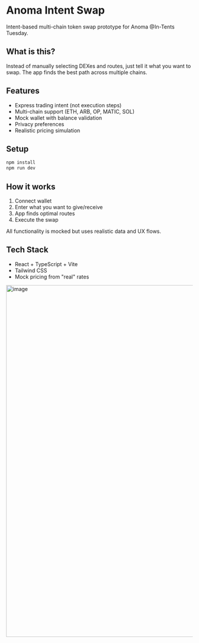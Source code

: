 # Anoma Intent Swap

Intent-based multi-chain token swap prototype for Anoma @In-Tents Tuesday.

## What is this?

Instead of manually selecting DEXes and routes, just tell it what you want to swap. The app finds the best path across multiple chains.

## Features

- Express trading intent (not execution steps)
- Multi-chain support (ETH, ARB, OP, MATIC, SOL)
- Mock wallet with balance validation
- Privacy preferences
- Realistic pricing simulation

## Setup

```bash
npm install
npm run dev
```

## How it works

1. Connect wallet
2. Enter what you want to give/receive
3. App finds optimal routes
4. Execute the swap

All functionality is mocked but uses realistic data and UX flows.

## Tech Stack

- React + TypeScript + Vite
- Tailwind CSS
- Mock pricing from "real" rates

<img width="1402" height="950" alt="image" src="https://github.com/user-attachments/assets/e1587232-df7f-4fb4-a71c-9a92752cdc57" />

